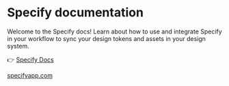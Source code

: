 # Specify documentation

Welcome to the Specify docs! Learn about how to use and integrate Specify in your workflow to sync your design tokens and assets in your design system.

👉 [Specify Docs](docs.specifyapp.com)

[specifyapp.com](specifyapp.com)